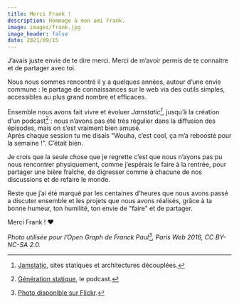 ```yaml
---
title: Merci Frank !
description: Hommage à mon ami Frank.
image: images/frank.jpg
image_header: false
date: 2021/09/15
---
```

J’avais juste envie de te dire merci. Merci de m’avoir permis de te connaitre et de partager avec toi.

Nous nous sommes rencontré il y a quelques années, autour d’une envie commune : le partage de connaissances sur le web via des outils simples, accessibles au plus grand nombre et efficaces.

Ensemble nous avons fait vivre et évoluer _Jamstatic[^1]_, jusqu’à la création d’un podcast[^2] : nous n’avons pas été très régulier dans la diffusion des épisodes, mais on s’est vraiment bien amusé.  
Après chaque session tu me disais "Wouha, c’est cool, ça m’a reboosté pour la semaine !". C’était bien.

Je crois que la seule chose que je regrette c’est que nous n’ayons pas pu nous rencontrer physiquement, comme j’espérais le faire à la rentrée, pour partager une bière fraîche, de digresser comme à chacune de nos discussions et de refaire le monde.

Reste que j’ai été marqué par les centaines d’heures que nous avons passé a discuter ensemble et les projets que nous avons réalisés, grâce à ta bonne humeur, ton humilité, ton envie de "faire" et de partager.

Merci Frank ! ❤️
<!-- break -->
_Photo utilisée pour l’Open Graph de Franck Paul[^3], Paris Web 2016, CC BY-NC-SA 2.0._

[^1]: [Jamstatic](https://jamstatic.fr), sites statiques et architectures découplées.
[^2]: [Génération statique](https://anchor.fm/jamstatic), le podcast.
[^3]: [Photo disponible sur Flickr](https://flickr.com/photos/franck-paul/30471668741/in/pool-parisweb2016/).
